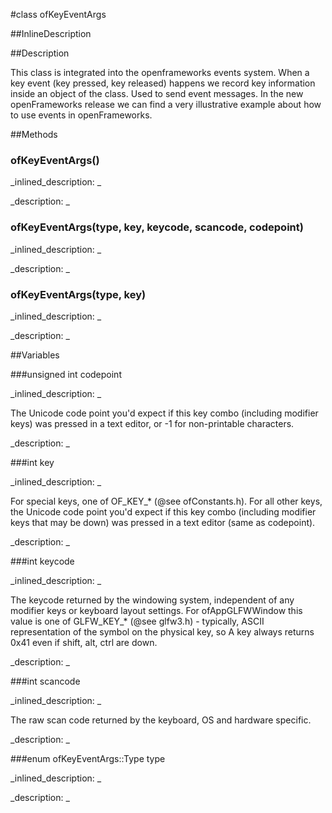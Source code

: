 #class ofKeyEventArgs


<!--
_visible: True_
_advanced: False_
_istemplated: False_
-->

##InlineDescription






##Description

This class is integrated into the openframeworks events system. When a key event (key pressed, key released) happens we record key information inside an object of the class. Used to send event messages. In the new openFrameworks release we can find a very illustrative example about how to use events in openFrameworks.





##Methods



### ofKeyEventArgs()

<!--
_syntax: ofKeyEventArgs()_
_name: ofKeyEventArgs_
_returns: _
_returns_description: _
_parameters: _
_access: public_
_version_started: 0.9.0_
_version_deprecated: _
_summary: _
_constant: False_
_static: False_
_visible: True_
_advanced: False_
-->

_inlined_description: _







_description: _







<!----------------------------------------------------------------------------->

### ofKeyEventArgs(type, key, keycode, scancode, codepoint)

<!--
_syntax: ofKeyEventArgs(type, key, keycode, scancode, codepoint)_
_name: ofKeyEventArgs_
_returns: _
_returns_description: _
_parameters: ofKeyEventArgs::Type type, int key, int keycode, int scancode, unsigned int codepoint_
_access: public_
_version_started: 0.9.0_
_version_deprecated: _
_summary: _
_constant: False_
_static: False_
_visible: True_
_advanced: False_
-->

_inlined_description: _







_description: _







<!----------------------------------------------------------------------------->

### ofKeyEventArgs(type, key)

<!--
_syntax: ofKeyEventArgs(type, key)_
_name: ofKeyEventArgs_
_returns: _
_returns_description: _
_parameters: ofKeyEventArgs::Type type, int key_
_access: public_
_version_started: 0.9.0_
_version_deprecated: _
_summary: _
_constant: False_
_static: False_
_visible: True_
_advanced: False_
-->

_inlined_description: _







_description: _







<!----------------------------------------------------------------------------->

##Variables



###unsigned int codepoint

<!--
_name: codepoint_
_type: unsigned int_
_access: public_
_version_started: 0.9.0_
_version_deprecated: _
_summary: _
_visible: True_
_constant: False_
_advanced: False_
-->

_inlined_description: _

The Unicode code point you'd expect if this key combo (including modifier keys) was pressed in a text editor, or -1 for non-printable characters.





_description: _







<!----------------------------------------------------------------------------->

###int  key

<!--
_name: key_
_type: int _
_access: public_
_version_started: 0.8.0_
_version_deprecated: _
_summary: _
_visible: True_
_constant: True_
_advanced: False_
-->

_inlined_description: _

For special keys, one of OF_KEY_* (@see ofConstants.h). For all other keys, the Unicode code point you'd expect if this key combo (including modifier keys that may be down) was pressed in a text editor (same as codepoint).





_description: _







<!----------------------------------------------------------------------------->

###int keycode

<!--
_name: keycode_
_type: int_
_access: public_
_version_started: 0.9.0_
_version_deprecated: _
_summary: _
_visible: True_
_constant: False_
_advanced: False_
-->

_inlined_description: _

The keycode returned by the windowing system, independent of any modifier keys or keyboard layout settings. For ofAppGLFWWindow this value is one of GLFW_KEY_* (@see glfw3.h) - typically, ASCII representation of the symbol on the physical key, so A key always returns 0x41 even if shift, alt, ctrl are down.





_description: _







<!----------------------------------------------------------------------------->

###int scancode

<!--
_name: scancode_
_type: int_
_access: public_
_version_started: 0.9.0_
_version_deprecated: _
_summary: _
_visible: True_
_constant: False_
_advanced: False_
-->

_inlined_description: _

The raw scan code returned by the keyboard, OS and hardware specific.





_description: _







<!----------------------------------------------------------------------------->

###enum  ofKeyEventArgs::Type type

<!--
_name: type_
_type: enum  ofKeyEventArgs::Type_
_access: public_
_version_started: 0.8.0_
_version_deprecated: _
_summary: _
_visible: True_
_constant: True_
_advanced: False_
-->

_inlined_description: _







_description: _







<!----------------------------------------------------------------------------->

